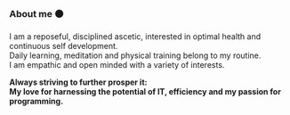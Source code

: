 ### About me :black_circle:


I am a reposeful, disciplined ascetic, interested in optimal health and continuous self development.<br>
Daily learning, meditation and physical training belong to my routine.<br>
I am empathic and open minded with a variety of interests.

**Always striving to further prosper it:<br>
My love for harnessing the potential of IT, efficiency and my passion for programming.**
